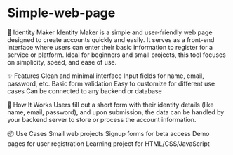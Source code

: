 # Simple-web-page
🪪 Identity Maker
Identity Maker is a simple and user-friendly web page designed to create accounts quickly and easily. It serves as a front-end interface where users can enter their basic information to register for a service or platform. Ideal for beginners and small projects, this tool focuses on simplicity, speed, and ease of use.

✨ Features
Clean and minimal interface
Input fields for name, email, password, etc.
Basic form validation
Easy to customize for different use cases
Can be connected to any backend or database

🔧 How It Works
Users fill out a short form with their identity details (like name, email, password), and upon submission, the data can be handled by your backend server to store or process the account information.

📦 Use Cases
Small web projects
Signup forms for beta access
Demo pages for user registration
Learning project for HTML/CSS/JavaScript

